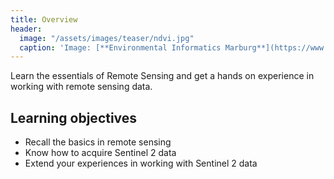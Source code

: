 ```yaml
---
title: Overview
header:
  image: "/assets/images/teaser/ndvi.jpg"
  caption: 'Image: [**Environmental Informatics Marburg**](https://www.uni-marburg.de/en/fb19/disciplines/physisch/environmentalinformatics){:target="_blank"}'
---
```


Learn the essentials of Remote Sensing and get a hands on experience in working with remote sensing data.
<!--more-->


## Learning objectives

* Recall the basics in remote sensing
* Know how to acquire Sentinel 2 data
* Extend your experiences in working with Sentinel 2 data 

